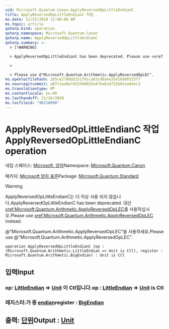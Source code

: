 ```yaml
---
uid: Microsoft.Quantum.Canon.ApplyReversedOpLittleEndianC
title: ApplyReversedOpLittleEndianC 작업
ms.date: 11/25/2020 12:00:00 AM
ms.topic: article
qsharp.kind: operation
qsharp.namespace: Microsoft.Quantum.Canon
qsharp.name: ApplyReversedOpLittleEndianC
qsharp.summary: >-
  > [!WARNING]

  > ApplyReversedOpLittleEndianC has been deprecated. Please use <xref:Microsoft.Quantum.Arithmetic.ApplyReversedOpLEC> instead.

  >

  > Please use @"Microsoft.Quantum.Arithmetic.ApplyReversedOpLEC".
ms.openlocfilehash: 2b5ce2708dd151f91ca83cd8a4a35418d88323f7
ms.sourcegitcommit: a87c1aa8e7453360025e47ba614f25b02ea84ec3
ms.translationtype: MT
ms.contentlocale: ko-KR
ms.lasthandoff: 11/26/2020
ms.locfileid: "96218090"
---
```

# <a name="applyreversedoplittleendianc-operation"></a><span data-ttu-id="e6379-102">ApplyReversedOpLittleEndianC 작업</span><span class="sxs-lookup"><span data-stu-id="e6379-102">ApplyReversedOpLittleEndianC operation</span></span>

<span data-ttu-id="e6379-103">네임 스페이스: [Microsoft. 양자](xref:Microsoft.Quantum.Canon)</span><span class="sxs-lookup"><span data-stu-id="e6379-103">Namespace: [Microsoft.Quantum.Canon](xref:Microsoft.Quantum.Canon)</span></span>

<span data-ttu-id="e6379-104">패키지: [Microsoft 양자 표준](https://nuget.org/packages/Microsoft.Quantum.Standard)</span><span class="sxs-lookup"><span data-stu-id="e6379-104">Package: [Microsoft.Quantum.Standard](https://nuget.org/packages/Microsoft.Quantum.Standard)</span></span>


> [!WARNING]
> <span data-ttu-id="e6379-105">ApplyReversedOpLittleEndianC는 더 이상 사용 되지 않습니다.</span><span class="sxs-lookup"><span data-stu-id="e6379-105">ApplyReversedOpLittleEndianC has been deprecated.</span></span> <span data-ttu-id="e6379-106">대신 <xref:Microsoft.Quantum.Arithmetic.ApplyReversedOpLEC>를 사용하십시오.</span><span class="sxs-lookup"><span data-stu-id="e6379-106">Please use <xref:Microsoft.Quantum.Arithmetic.ApplyReversedOpLEC> instead.</span></span>
>
> <span data-ttu-id="e6379-107">@"Microsoft.Quantum.Arithmetic.ApplyReversedOpLEC"을 사용하세요.</span><span class="sxs-lookup"><span data-stu-id="e6379-107">Please use @"Microsoft.Quantum.Arithmetic.ApplyReversedOpLEC".</span></span>



```qsharp
operation ApplyReversedOpLittleEndianC (op : (Microsoft.Quantum.Arithmetic.LittleEndian => Unit is Ctl), register : Microsoft.Quantum.Arithmetic.BigEndian) : Unit is Ctl
```


## <a name="input"></a><span data-ttu-id="e6379-108">입력</span><span class="sxs-lookup"><span data-stu-id="e6379-108">Input</span></span>

### <a name="op--littleendian--unit--is-ctl"></a><span data-ttu-id="e6379-109">op: [LittleEndian](xref:Microsoft.Quantum.Arithmetic.LittleEndian) => [Unit](xref:microsoft.quantum.lang-ref.unit)  이 Ctl입니다.</span><span class="sxs-lookup"><span data-stu-id="e6379-109">op : [LittleEndian](xref:Microsoft.Quantum.Arithmetic.LittleEndian) => [Unit](xref:microsoft.quantum.lang-ref.unit)  is Ctl</span></span>




### <a name="register--bigendian"></a><span data-ttu-id="e6379-110">레지스터:가 중 [endian](xref:Microsoft.Quantum.Arithmetic.BigEndian)</span><span class="sxs-lookup"><span data-stu-id="e6379-110">register : [BigEndian](xref:Microsoft.Quantum.Arithmetic.BigEndian)</span></span>





## <a name="output--unit"></a><span data-ttu-id="e6379-111">출력: [단위](xref:microsoft.quantum.lang-ref.unit)</span><span class="sxs-lookup"><span data-stu-id="e6379-111">Output : [Unit](xref:microsoft.quantum.lang-ref.unit)</span></span>

